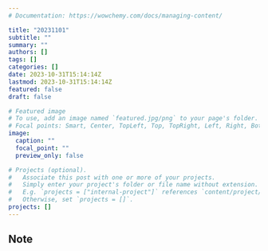 ```yaml
---
# Documentation: https://wowchemy.com/docs/managing-content/

title: "20231101"
subtitle: ""
summary: ""
authors: []
tags: []
categories: []
date: 2023-10-31T15:14:14Z
lastmod: 2023-10-31T15:14:14Z
featured: false
draft: false

# Featured image
# To use, add an image named `featured.jpg/png` to your page's folder.
# Focal points: Smart, Center, TopLeft, Top, TopRight, Left, Right, BottomLeft, Bottom, BottomRight.
image:
  caption: ""
  focal_point: ""
  preview_only: false

# Projects (optional).
#   Associate this post with one or more of your projects.
#   Simply enter your project's folder or file name without extension.
#   E.g. `projects = ["internal-project"]` references `content/project/deep-learning/index.md`.
#   Otherwise, set `projects = []`.
projects: []
---
```


## Note

